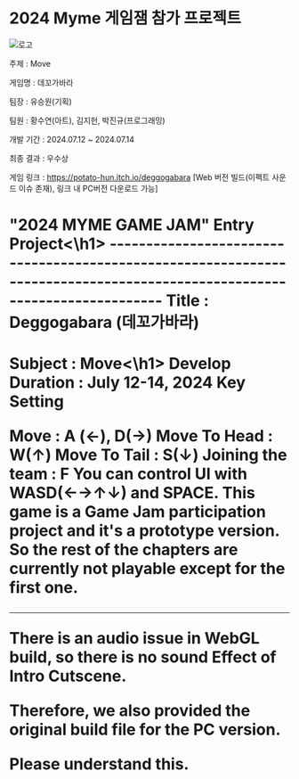 <h1>2024 Myme 게임잼 참가 프로젝트</h1>

![로고](https://github.com/user-attachments/assets/3cb3a6d5-61c8-414c-ac12-f49206e105cd)

주제 : Move

게임명 : 데꼬가바라

팀장 : 유승원(기획)

팀원 : 황수연(아트), 김지헌, 박진규(프로그래밍)

개발 기간 : 2024.07.12 ~ 2024.07.14

최종 결과 : 우수상

게임 링크 : https://potato-hun.itch.io/deggogabara [Web 버전 빌드(이펙트 사운드 이슈 존재), 링크 내 PC버전 다운로드 가능]

<h1>"2024 MYME GAME JAM" Entry Project<\h1> 
-------------------------------------------------------------------------------------------------------------------------
Title : Deggogabara (데꼬가바라)
<h1>Subject : Move<\h1>
Develop Duration : July 12-14, 2024
Key Setting

Move : A (←), D(→)
Move To Head : W(↑)
Move To Tail : S(↓)
Joining the team : F
You can control UI with WASD(←→↑↓) and SPACE.
This game is a Game Jam participation project and it's a prototype version. So the rest of the chapters are currently not playable except for the first one.

------------------------------------------------------------------------------------------------

There is an audio issue in WebGL build, so there is no sound Effect of Intro Cutscene.

Therefore, we also provided the original build file for the PC version. 

Please understand this.
